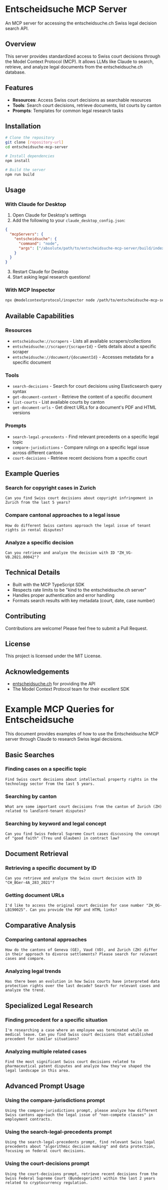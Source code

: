 # Entscheidsuche MCP Server

An MCP server for accessing the entscheidsuche.ch Swiss legal decision search API.

## Overview

This server provides standardized access to Swiss court decisions through the Model Context Protocol (MCP). It allows LLMs like Claude to search, retrieve, and analyze legal documents from the entscheidsuche.ch database.

## Features

- **Resources**: Access Swiss court decisions as searchable resources
- **Tools**: Search court decisions, retrieve documents, list courts by canton
- **Prompts**: Templates for common legal research tasks

## Installation

```bash
# Clone the repository
git clone [repository-url]
cd entscheidsuche-mcp-server

# Install dependencies
npm install

# Build the server
npm run build
```

## Usage

### With Claude for Desktop

1. Open Claude for Desktop's settings
2. Add the following to your `claude_desktop_config.json`:

```json
{
  "mcpServers": {
    "entscheidsuche": {
      "command": "node",
      "args": ["/absolute/path/to/entscheidsuche-mcp-server/build/index.js"]
    }
  }
}
```

3. Restart Claude for Desktop
4. Start asking legal research questions!

### With MCP Inspector

```bash
npx @modelcontextprotocol/inspector node /path/to/entscheidsuche-mcp-server/build/index.js
```

## Available Capabilities

### Resources

- `entscheidsuche://scrapers` - Lists all available scrapers/collections
- `entscheidsuche://scraper/{scraperId}` - Gets details about a specific scraper
- `entscheidsuche://document/{documentId}` - Accesses metadata for a specific document

### Tools

- `search-decisions` - Search for court decisions using Elasticsearch query syntax
- `get-document-content` - Retrieve the content of a specific document
- `list-courts` - List available courts by canton
- `get-document-urls` - Get direct URLs for a document's PDF and HTML versions

### Prompts

- `search-legal-precedents` - Find relevant precedents on a specific legal topic
- `compare-jurisdictions` - Compare rulings on a specific legal issue across different cantons
- `court-decisions` - Retrieve recent decisions from a specific court

## Example Queries

### Search for copyright cases in Zurich

```
Can you find Swiss court decisions about copyright infringement in Zurich from the last 5 years?
```

### Compare cantonal approaches to a legal issue

```
How do different Swiss cantons approach the legal issue of tenant rights in rental disputes?
```

### Analyze a specific decision

```
Can you retrieve and analyze the decision with ID "ZH_VG-VB.2021.00042"?
```

## Technical Details

- Built with the MCP TypeScript SDK
- Respects rate limits to be "kind to the entscheidsuche.ch server"
- Handles proper authentication and error handling
- Formats search results with key metadata (court, date, case number)

## Contributing

Contributions are welcome! Please feel free to submit a Pull Request.

## License

This project is licensed under the MIT License.

## Acknowledgements

- [entscheidsuche.ch](https://entscheidsuche.ch) for providing the API
- The Model Context Protocol team for their excellent SDK


# Example MCP Queries for Entscheidsuche

This document provides examples of how to use the Entscheidsuche MCP server through Claude to research Swiss legal decisions.

## Basic Searches

### Finding cases on a specific topic

```
Find Swiss court decisions about intellectual property rights in the technology sector from the last 5 years.
```

### Searching by canton

```
What are some important court decisions from the canton of Zurich (ZH) related to landlord-tenant disputes?
```

### Searching by keyword and legal concept

```
Can you find Swiss Federal Supreme Court cases discussing the concept of "good faith" (Treu und Glauben) in contract law?
```

## Document Retrieval

### Retrieving a specific document by ID

```
Can you retrieve and analyze the Swiss court decision with ID "CH_BGer-4A_283_2021"?
```

### Getting document URLs

```
I'd like to access the original court decision for case number "ZH_OG-LB190025". Can you provide the PDF and HTML links?
```

## Comparative Analysis

### Comparing cantonal approaches

```
How do the cantons of Geneva (GE), Vaud (VD), and Zurich (ZH) differ in their approach to divorce settlements? Please search for relevant cases and compare.
```

### Analyzing legal trends

```
Has there been an evolution in how Swiss courts have interpreted data protection rights over the last decade? Search for relevant cases and analyze the trend.
```

## Specialized Legal Research

### Finding precedent for a specific situation

```
I'm researching a case where an employee was terminated while on medical leave. Can you find Swiss court decisions that established precedent for similar situations?
```

### Analyzing multiple related cases

```
Find the most significant Swiss court decisions related to pharmaceutical patent disputes and analyze how they've shaped the legal landscape in this area.
```

## Advanced Prompt Usage

### Using the compare-jurisdictions prompt

```
Using the compare-jurisdictions prompt, please analyze how different Swiss cantons approach the legal issue of "non-compete clauses" in employment contracts.
```

### Using the search-legal-precedents prompt

```
Using the search-legal-precedents prompt, find relevant Swiss legal precedents about "algorithmic decision making" and data protection, focusing on federal court decisions.
```

### Using the court-decisions prompt

```
Using the court-decisions prompt, retrieve recent decisions from the Swiss Federal Supreme Court (Bundesgericht) within the last 2 years related to cryptocurrency regulation.
```